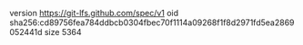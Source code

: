 version https://git-lfs.github.com/spec/v1
oid sha256:cd89756fea784ddbcb0304fbec70f1114a09268f1f8d2971fd5ea2869052441d
size 5364
